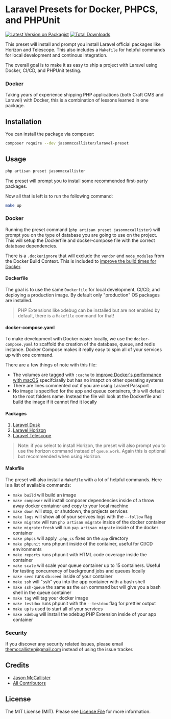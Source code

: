 # Laravel Presets for Docker, PHPCS, and PHPUnit

[![Latest Version on Packagist](https://img.shields.io/packagist/v/jasonmccallister/laravel-preset.svg?style=flat-square)](https://packagist.org/packages/jasonmccallister/laravel-preset)
[![Total Downloads](https://img.shields.io/packagist/dt/jasonmccallister/laravel-preset.svg?style=flat-square)](https://packagist.org/packages/jasonmccallister/laravel-preset)

This preset will install and prompt you install Laravel official packages like Horizon and Telescope. This also includes a `Makefile` for helpful commands for local development and continous integration.

The overall goal is to make it as easy to ship a project with Laravel using Docker, CI/CD, and PHPUnit testing.

### Docker

Taking years of experience shipping PHP applications (both Craft CMS and Laravel) with Docker, this is a combination of lessons learned in one package.

## Installation

You can install the package via composer:

```bash
composer require --dev jasonmccallister/laravel-preset
```

## Usage

```bash
php artisan preset jasonmccallister
```

The preset will prompt you to install some recommended first-party packages.

Now all that is left is to run the following command:

```bash
make up
```

### Docker

Running the preset command (`php artisan preset jasonmccallister`) will prompt you on the type of database you are going to use on the project. This will setup the Dockerfile and docker-compose file with the correct database dependencies.

There is a `.dockerignore` that will exclude the `vendor` and `node_modules` from the Docker Build Context. This is included to [improve the build times for Docker](https://docs.docker.com/engine/reference/builder/#dockerignore-file).

#### Dockerfile

The goal is to use the same `Dockerfile` for local development, CI/CD, and deploying a production image. By default only "production" OS packages are installed.

> PHP Extensions like xdebug can be installed but are not enabled by default, there is a `Makefile` command for that!

#### docker-compose.yaml

To make development with Docker easier locally, we use the `docker-compose.yaml` to scaffold the creation of the database, queue, and redis instance. Docker Compose makes it really easy to spin all of your services up with one command.

There are a few things of note with this file:

- The volumes are tagged with `:cache` to [improve Docker's performance with macOS](https://docs.docker.com/docker-for-mac/osxfs-caching/#cached) specifcisally but has no imapct on other operating systems
- There are lines commented out if you are using Laravel Passport
- No image is specified for the app and queue containers, this will default to the root folders name. Instead the file will look at the Dockerfile and build the image if it cannot find it locally

#### Packages

1. [Laravel Dusk](https://github.com/laravel/dusk)
1. [Laravel Horizon](https://github.com/laravel/horizon)
1. [Laravel Telescope](https://github.com/laravel/telescope)

> Note: if you select to install Horizon, the preset will also prompt you to use the horizon command instead of `queue:work`. Again this is optional but recommended when using Horizon.

#### Makefile

The preset will also install a `Makefile` with a lot of helpful commands. Here is a list of available commands:

- `make build` will build an image
- `make composer` will install composer dependencies inside of a throw away docker container and copy to your local machine
- `make down` will stop, or shutdown, the projects services
- `make logs` will show all of your serivces logs with the `--follow` flag
- `make migrate` will run `php artisan migrate` inside of the docker container
- `make migrate:fresh` will run `pap artisan migrate` inside of the docker container
- `make phpcs` will apply `.php_cs` fixes on the `app` directory
- `make phpunit` runs phpunit inside of the container, useful for CI/CD environments
- `make reports` runs phpunit with HTML code coverage inside the container
- `make scale` will scale your queue container up to 15 containers. Useful for testing concurrency of background jobs and queues locally
- `make seed` runs `db:seed` inside of your container
- `make ssh` will "ssh" you into the app container with a bash shell
- `make ssh-queue` the same as the `ssh` command but will give you a bash shell in the queue container
- `make tag` will tag your docker image
- `make testdox` runs phpunit with the `--testdox` flag for prettier output
- `make up` is used to start all of your services
- `make xdebug` will install the xdebug PHP Extension inside of your app container

### Security

If you discover any security related issues, please email themccallister@gmail.com instead of using the issue tracker.

## Credits

- [Jason McCallister](https://github.com/jasonmccallister)
- [All Contributors](../../contributors)

## License

The MIT License (MIT). Please see [License File](LICENSE.md) for more information.
